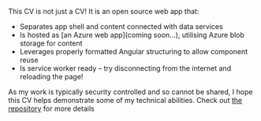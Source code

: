 This CV is not just a CV! It is an open source web app that:
- Separates app shell and content connected with data services
- Is hosted as [an Azure web app](coming soon...), utilising Azure blob storage for content
- Leverages properly formatted Angular structuring to allow component reuse
- Is service worker ready – try disconnecting from the internet and reloading the page!

As my work is typically security controlled and so cannot be shared, I hope this CV helps demonstrate some of my technical abilities. Check out [the repository](https://github.com/TomHigson/CV) for more details